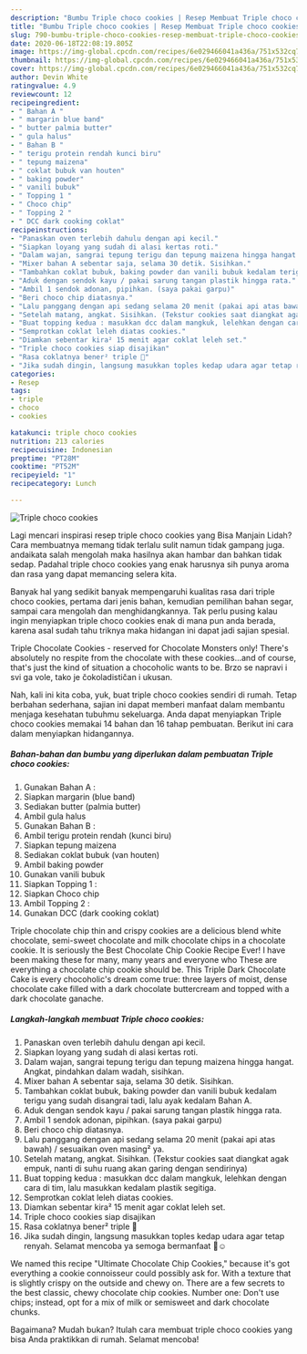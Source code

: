```yaml
---
description: "Bumbu Triple choco cookies | Resep Membuat Triple choco cookies Yang Enak Dan Mudah"
title: "Bumbu Triple choco cookies | Resep Membuat Triple choco cookies Yang Enak Dan Mudah"
slug: 790-bumbu-triple-choco-cookies-resep-membuat-triple-choco-cookies-yang-enak-dan-mudah
date: 2020-06-18T22:08:19.805Z
image: https://img-global.cpcdn.com/recipes/6e029466041a436a/751x532cq70/triple-choco-cookies-foto-resep-utama.jpg
thumbnail: https://img-global.cpcdn.com/recipes/6e029466041a436a/751x532cq70/triple-choco-cookies-foto-resep-utama.jpg
cover: https://img-global.cpcdn.com/recipes/6e029466041a436a/751x532cq70/triple-choco-cookies-foto-resep-utama.jpg
author: Devin White
ratingvalue: 4.9
reviewcount: 12
recipeingredient:
- " Bahan A "
- " margarin blue band"
- " butter palmia butter"
- " gula halus"
- " Bahan B "
- " terigu protein rendah kunci biru"
- " tepung maizena"
- " coklat bubuk van houten"
- " baking powder"
- " vanili bubuk"
- " Topping 1 "
- " Choco chip"
- " Topping 2 "
- " DCC dark cooking coklat"
recipeinstructions:
- "Panaskan oven terlebih dahulu dengan api kecil."
- "Siapkan loyang yang sudah di alasi kertas roti."
- "Dalam wajan, sangrai tepung terigu dan tepung maizena hingga hangat. Angkat, pindahkan dalam wadah, sisihkan."
- "Mixer bahan A sebentar saja, selama 30 detik. Sisihkan."
- "Tambahkan coklat bubuk, baking powder dan vanili bubuk kedalam terigu yang sudah disangrai tadi, lalu ayak kedalam Bahan A."
- "Aduk dengan sendok kayu / pakai sarung tangan plastik hingga rata."
- "Ambil 1 sendok adonan, pipihkan. (saya pakai garpu)"
- "Beri choco chip diatasnya."
- "Lalu panggang dengan api sedang selama 20 menit (pakai api atas bawah) / sesuaikan oven masing² ya."
- "Setelah matang, angkat. Sisihkan. (Tekstur cookies saat diangkat agak empuk, nanti di suhu ruang akan garing dengan sendirinya)"
- "Buat topping kedua : masukkan dcc dalam mangkuk, lelehkan dengan cara di tim, lalu masukkan kedalam plastik segitiga."
- "Semprotkan coklat leleh diatas cookies."
- "Diamkan sebentar kira² 15 menit agar coklat leleh set."
- "Triple choco cookies siap disajikan"
- "Rasa coklatnya bener² triple 🤤"
- "Jika sudah dingin, langsung masukkan toples kedap udara agar tetap renyah. Selamat mencoba ya semoga bermanfaat 🙏☺"
categories:
- Resep
tags:
- triple
- choco
- cookies

katakunci: triple choco cookies 
nutrition: 213 calories
recipecuisine: Indonesian
preptime: "PT28M"
cooktime: "PT52M"
recipeyield: "1"
recipecategory: Lunch

---
```



![Triple choco cookies](https://img-global.cpcdn.com/recipes/6e029466041a436a/751x532cq70/triple-choco-cookies-foto-resep-utama.jpg)

Lagi mencari inspirasi resep triple choco cookies yang Bisa Manjain Lidah? Cara membuatnya memang tidak terlalu sulit namun tidak gampang juga. andaikata salah mengolah maka hasilnya akan hambar dan bahkan tidak sedap. Padahal triple choco cookies yang enak harusnya sih punya aroma dan rasa yang dapat memancing selera kita.

Banyak hal yang sedikit banyak mempengaruhi kualitas rasa dari triple choco cookies, pertama dari jenis bahan, kemudian pemilihan bahan segar, sampai cara mengolah dan menghidangkannya. Tak perlu pusing kalau ingin menyiapkan triple choco cookies enak di mana pun anda berada, karena asal sudah tahu triknya maka hidangan ini dapat jadi sajian spesial.

Triple Chocolate Cookies - reserved for Chocolate Monsters only! There&#39;s absolutely no respite from the chocolate with these cookies…and of course, that&#39;s just the kind of situation a chocoholic wants to be. Brzo se napravi i svi ga vole, tako je čokoladističan i ukusan.


Nah, kali ini kita coba, yuk, buat triple choco cookies sendiri di rumah. Tetap berbahan sederhana, sajian ini dapat memberi manfaat dalam membantu menjaga kesehatan tubuhmu sekeluarga. Anda dapat menyiapkan Triple choco cookies memakai 14 bahan dan 16 tahap pembuatan. Berikut ini cara dalam menyiapkan hidangannya.

<!--inarticleads1-->

##### Bahan-bahan dan bumbu yang diperlukan dalam pembuatan Triple choco cookies:

1. Gunakan  Bahan A :
1. Siapkan  margarin (blue band)
1. Sediakan  butter (palmia butter)
1. Ambil  gula halus
1. Gunakan  Bahan B :
1. Ambil  terigu protein rendah (kunci biru)
1. Siapkan  tepung maizena
1. Sediakan  coklat bubuk (van houten)
1. Ambil  baking powder
1. Gunakan  vanili bubuk
1. Siapkan  Topping 1 :
1. Siapkan  Choco chip
1. Ambil  Topping 2 :
1. Gunakan  DCC (dark cooking coklat)


Triple chocolate chip thin and crispy cookies are a delicious blend white chocolate, semi-sweet chocolate and milk chocolate chips in a chocolate cookie. It is seriously the Best Chocolate Chip Cookie Recipe Ever! I have been making these for many, many years and everyone who These are everything a chocolate chip cookie should be. This Triple Dark Chocolate Cake is every chocoholic&#39;s dream come true: three layers of moist, dense chocolate cake filled with a dark chocolate buttercream and topped with a dark chocolate ganache. 

<!--inarticleads2-->

##### Langkah-langkah membuat Triple choco cookies:

1. Panaskan oven terlebih dahulu dengan api kecil.
1. Siapkan loyang yang sudah di alasi kertas roti.
1. Dalam wajan, sangrai tepung terigu dan tepung maizena hingga hangat. Angkat, pindahkan dalam wadah, sisihkan.
1. Mixer bahan A sebentar saja, selama 30 detik. Sisihkan.
1. Tambahkan coklat bubuk, baking powder dan vanili bubuk kedalam terigu yang sudah disangrai tadi, lalu ayak kedalam Bahan A.
1. Aduk dengan sendok kayu / pakai sarung tangan plastik hingga rata.
1. Ambil 1 sendok adonan, pipihkan. (saya pakai garpu)
1. Beri choco chip diatasnya.
1. Lalu panggang dengan api sedang selama 20 menit (pakai api atas bawah) / sesuaikan oven masing² ya.
1. Setelah matang, angkat. Sisihkan. (Tekstur cookies saat diangkat agak empuk, nanti di suhu ruang akan garing dengan sendirinya)
1. Buat topping kedua : masukkan dcc dalam mangkuk, lelehkan dengan cara di tim, lalu masukkan kedalam plastik segitiga.
1. Semprotkan coklat leleh diatas cookies.
1. Diamkan sebentar kira² 15 menit agar coklat leleh set.
1. Triple choco cookies siap disajikan
1. Rasa coklatnya bener² triple 🤤
1. Jika sudah dingin, langsung masukkan toples kedap udara agar tetap renyah. Selamat mencoba ya semoga bermanfaat 🙏☺


We named this recipe &#34;Ultimate Chocolate Chip Cookies,&#34; because it&#39;s got everything a cookie connoisseur could possibly ask for. With a texture that is slightly crispy on the outside and chewy on. There are a few secrets to the best classic, chewy chocolate chip cookies. Number one: Don&#39;t use chips; instead, opt for a mix of milk or semisweet and dark chocolate chunks. 

Bagaimana? Mudah bukan? Itulah cara membuat triple choco cookies yang bisa Anda praktikkan di rumah. Selamat mencoba!
